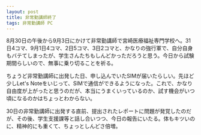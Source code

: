 ```yaml
---
layout: post
title: 非常勤講師終了
tags: 非常勤講師 PC
---
```


8月30日の午後から9月3日にかけて非常勤講師で宮崎医療福祉専門学校へ。31日4コマ、9月1日4コマ、2日5コマ、3日2コマと、かなりの強行軍で、自分自身もバテてしまったが、学生さんたちもしんどかっただろうと思う。今日から試験期間らしいので、無事に乗り切ることを祈る。

ちょうど非常勤講師に出発した日、申し込んでいたSIMが届いたらしい。先ほど少しLet's Noteをいじって、SIMで通信ができるようになった。これで、かなり自由度が上がったと思うのだが、本当にうまくいっているのか、試す機会がいつ頃になるのかはちょっとわからない。

30日の非常勤講師に出発する直前、提出されたレポートに問題が発覚したのだが、その後、学生支援課等と話し合いつつ、今日の報告にいたる。体もキツいのに、精神的にも重くて、ちょっとしんどさ倍増。
